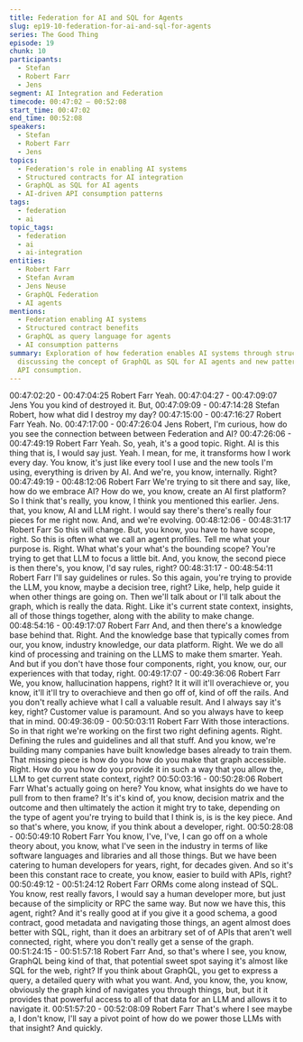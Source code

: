 ```yaml
---
title: Federation for AI and SQL for Agents
slug: ep19-10-federation-for-ai-and-sql-for-agents
series: The Good Thing
episode: 19
chunk: 10
participants:
  - Stefan
  - Robert Farr
  - Jens
segment: AI Integration and Federation
timecode: 00:47:02 – 00:52:08
start_time: 00:47:02
end_time: 00:52:08
speakers:
  - Stefan
  - Robert Farr
  - Jens
topics:
  - Federation's role in enabling AI systems
  - Structured contracts for AI integration
  - GraphQL as SQL for AI agents
  - AI-driven API consumption patterns
tags:
  - federation
  - ai
topic_tags:
  - federation
  - ai
  - ai-integration
entities:
  - Robert Farr
  - Stefan Avram
  - Jens Neuse
  - GraphQL Federation
  - AI agents
mentions:
  - Federation enabling AI systems
  - Structured contract benefits
  - GraphQL as query language for agents
  - AI consumption patterns
summary: Exploration of how federation enables AI systems through structured contracts,
  discussing the concept of GraphQL as SQL for AI agents and new patterns of AI-driven
  API consumption.
---
```


00:47:02:20 - 00:47:04:25
Robert Farr
Yeah.
00:47:04:27 - 00:47:09:07
Jens
You you kind of destroyed it. But,
00:47:09:09 - 00:47:14:28
Stefan
Robert, how what did I destroy my day?
00:47:15:00 - 00:47:16:27
Robert Farr
Yeah. No.
00:47:17:00 - 00:47:26:04
Jens
Robert, I'm curious, how do you see the connection between between Federation and AI?
00:47:26:06 - 00:47:49:19
Robert Farr
Yeah. So, yeah, it's a good topic. Right. AI is this thing that is, I would say just. Yeah. I mean, for
me, it transforms how I work every day. You know, it's just like every tool I use and the new tools
I'm using, everything is driven by AI. And we're, you know, internally. Right?
00:47:49:19 - 00:48:12:06
Robert Farr
We're trying to sit there and say, like, how do we embrace AI? How do we, you know, create an
AI first platform? So I think that's really, you know, I think you mentioned this earlier. Jens. that,
you know, AI and LLM right. I would say there's there's really four pieces for me right now. And,
and we're evolving.
00:48:12:06 - 00:48:31:17
Robert Farr
So this will change. But, you know, you have to have scope, right. So this is often what we call
an agent profiles. Tell me what your purpose is. Right. What what's your what's the bounding
scope? You're trying to get that LLM to focus a little bit. And, you know, the second piece is then
there's, you know, I'd say rules, right?
00:48:31:17 - 00:48:54:11
Robert Farr
I'll say guidelines or rules. So this again, you're trying to provide the LLM, you know, maybe a
decision tree, right? Like, help, help guide it when other things are going on. Then we'll talk
about or I'll talk about the graph, which is really the data. Right. Like it's current state context,
insights, all of those things together, along with the ability to make change.
00:48:54:16 - 00:49:17:07
Robert Farr
And, and then there's a knowledge base behind that. Right. And the knowledge base that
typically comes from our, you know, industry knowledge, our data platform. Right. We we do all
kind of processing and training on the LLMS to make them smarter. Yeah. And but if you don't
have those four components, right, you know, our, our experiences with that today, right.
00:49:17:07 - 00:49:36:06
Robert Farr
We, you know, hallucination happens, right? It it will it'll overachieve or, you know, it'll it'll try to
overachieve and then go off of, kind of off the rails. And you don't really achieve what I call a
valuable result. And I always say it's key, right? Customer value is paramount. And so you
always have to keep that in mind.
00:49:36:09 - 00:50:03:11
Robert Farr
With those interactions. So in that right we're working on the first two right defining agents.
Right. Defining the rules and guidelines and all that stuff. And you know, we're building many
companies have built knowledge bases already to train them. That missing piece is how do you
how do you make that graph accessible. Right. How do you how do you provide it in such a way
that you allow the, LLM to get current state context, right?
00:50:03:16 - 00:50:28:06
Robert Farr
What's actually going on here? You know, what insights do we have to pull from to then frame?
It's it's kind of, you know, decision matrix and the outcome and then ultimately the action it might
try to take, depending on the type of agent you're trying to build that I think is, is is the key
piece. And so that's where, you know, if you think about a developer, right.
00:50:28:08 - 00:50:49:10
Robert Farr
You know, I've, I've, I can go off on a whole theory about, you know, what I've seen in the
industry in terms of like software languages and libraries and all those things. But we have been
catering to human developers for years, right, for decades given. And so it's been this constant
race to create, you know, easier to build with APIs, right?
00:50:49:12 - 00:51:24:12
Robert Farr
ORMs come along instead of SQL. You know, rest really favors, I would say a human developer
more, but just because of the simplicity or RPC the same way. But now we have this, this agent,
right? And it's really good at if you give it a good schema, a good contract, good metadata and
navigating those things, an agent almost does better with SQL, right, than it does an arbitrary
set of of APIs that aren't well connected, right, where you don't really get a sense of the graph.
00:51:24:15 - 00:51:57:18
Robert Farr
And, so that's where I see, you know, GraphQL being kind of that, that potential sweet spot
saying it's almost like SQL for the web, right? If you think about GraphQL, you get to express a
query, a detailed query with what you want. And, you know, the, you know, obviously the graph
kind of navigates you through things, but, but it it provides that powerful access to all of that
data for an LLM and allows it to navigate it.
00:51:57:20 - 00:52:08:09
Robert Farr
That's where I see maybe a, I don't know, I'll say a pivot point of how do we power those LLMs
with that insight? And quickly.